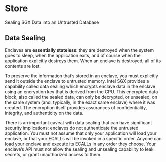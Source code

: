 # Store
Sealing SGX Data into an Untrusted Database

## Data Sealing
Enclaves are **essentially stateless**: they are destroyed when the system goes to sleep, when the application exits, and of course when the application explicitly destroys them. When an enclave is destroyed, all of its contents are lost.

To preserve the information that’s stored in an enclave, you must explicitly send it outside the enclave to untrusted memory. Intel SGX provides a capability called data sealing which encrypts enclave data in the enclave using an encryption key that is derived from the CPU. This encrypted data block, also called the sealed data, can only be decrypted, or unsealed, on the same system (and, typically, in the exact same enclave) where it was created. The encryption itself provides assurances of confidentiality, integrity, and authenticity on the data.

There is an important caveat with data sealing that can have significant security implications: enclaves do not authenticate the untrusted application. You must not assume that only your application will load your enclave, or that your ECALLs will be invoked in a specific order. Anyone can load your enclave and execute its ECALLs in any order they choose. Your enclave’s API must not allow the sealing and unsealing capability to leak secrets, or grant unauthorized access to them.
